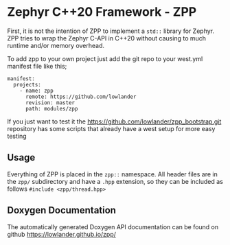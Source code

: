 # Zephyr C++20 Framework - ZPP

First, it is not the intention of ZPP to implement a `std::` library for
Zephyr. ZPP tries to wrap the Zephyr C-API in C++20 without causing to
much runtime and/or memory overhead.

To add zpp to your own project just add the git repo to your west.yml manifest
file like this;

```
manifest:
  projects:
    - name: zpp
      remote: https://github.com/lowlander
      revision: master
      path: modules/zpp
```

If you just want to test it the <https://github.com/lowlander/zpp_bootstrap.git>
repository has some scripts that already have a west setup for more easy testing

## Usage

Everything of ZPP is placed in the `zpp::` namespace. All header files are
in the `zpp/` subdirectory and have a `.hpp` extension, so they can be
included as follows `#include <zpp/thread.hpp>`


## Doxygen Documentation

The automatically generated Doxygen API documentation can be found on
github <https://lowlander.github.io/zpp/>
